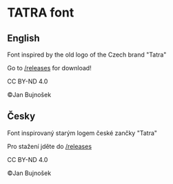 # TATRA font
## English

Font inspired by the old logo of the Czech brand "Tatra"

Go to 
[/releases](https://github.com/Jan-Bujnosek/tatra-font/releases/tag/TATRA-font)
 for download!

CC BY-ND 4.0

©Jan Bujnošek

## Česky

Font inspirovaný starým logem české zančky "Tatra"

Pro stažení jděte do
[/releases](https://github.com/Jan-Bujnosek/tatra-font/releases/tag/TATRA-font)

CC BY-ND 4.0

©Jan Bujnošek
